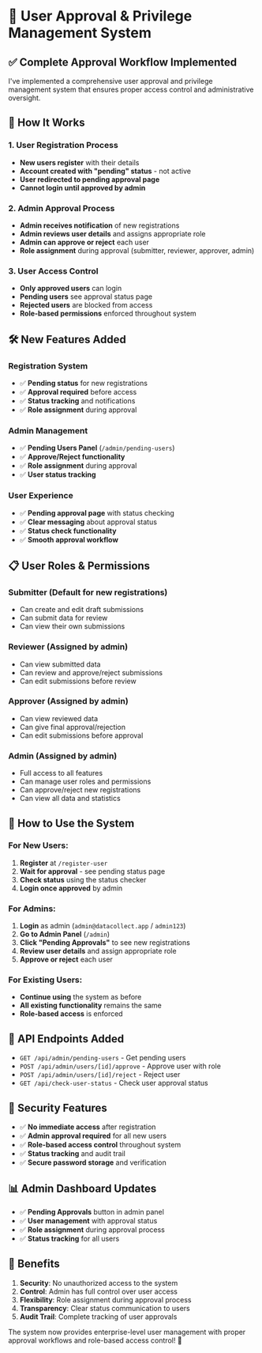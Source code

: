 # 🔐 User Approval & Privilege Management System

## ✅ **Complete Approval Workflow Implemented**

I've implemented a comprehensive user approval and privilege management system that ensures proper access control and administrative oversight.

## 🎯 **How It Works**

### **1. User Registration Process**
- **New users register** with their details
- **Account created with "pending" status** - not active
- **User redirected to pending approval page**
- **Cannot login until approved by admin**

### **2. Admin Approval Process**
- **Admin receives notification** of new registrations
- **Admin reviews user details** and assigns appropriate role
- **Admin can approve or reject** each user
- **Role assignment** during approval (submitter, reviewer, approver, admin)

### **3. User Access Control**
- **Only approved users** can login
- **Pending users** see approval status page
- **Rejected users** are blocked from access
- **Role-based permissions** enforced throughout system

## 🛠️ **New Features Added**

### **Registration System**
- ✅ **Pending status** for new registrations
- ✅ **Approval required** before access
- ✅ **Status tracking** and notifications
- ✅ **Role assignment** during approval

### **Admin Management**
- ✅ **Pending Users Panel** (`/admin/pending-users`)
- ✅ **Approve/Reject functionality**
- ✅ **Role assignment** during approval
- ✅ **User status tracking**

### **User Experience**
- ✅ **Pending approval page** with status checking
- ✅ **Clear messaging** about approval status
- ✅ **Status check functionality**
- ✅ **Smooth approval workflow**

## 📋 **User Roles & Permissions**

### **Submitter** (Default for new registrations)
- Can create and edit draft submissions
- Can submit data for review
- Can view their own submissions

### **Reviewer** (Assigned by admin)
- Can view submitted data
- Can review and approve/reject submissions
- Can edit submissions before review

### **Approver** (Assigned by admin)
- Can view reviewed data
- Can give final approval/rejection
- Can edit submissions before approval

### **Admin** (Assigned by admin)
- Full access to all features
- Can manage user roles and permissions
- Can approve/reject new registrations
- Can view all data and statistics

## 🚀 **How to Use the System**

### **For New Users:**
1. **Register** at `/register-user`
2. **Wait for approval** - see pending status page
3. **Check status** using the status checker
4. **Login once approved** by admin

### **For Admins:**
1. **Login** as admin (`admin@datacollect.app` / `admin123`)
2. **Go to Admin Panel** (`/admin`)
3. **Click "Pending Approvals"** to see new registrations
4. **Review user details** and assign appropriate role
5. **Approve or reject** each user

### **For Existing Users:**
- **Continue using** the system as before
- **All existing functionality** remains the same
- **Role-based access** is enforced

## 🔧 **API Endpoints Added**

- `GET /api/admin/pending-users` - Get pending users
- `POST /api/admin/users/[id]/approve` - Approve user with role
- `POST /api/admin/users/[id]/reject` - Reject user
- `GET /api/check-user-status` - Check user approval status

## 🎯 **Security Features**

- ✅ **No immediate access** after registration
- ✅ **Admin approval required** for all new users
- ✅ **Role-based access control** throughout system
- ✅ **Status tracking** and audit trail
- ✅ **Secure password storage** and verification

## 📊 **Admin Dashboard Updates**

- ✅ **Pending Approvals** button in admin panel
- ✅ **User management** with approval status
- ✅ **Role assignment** during approval process
- ✅ **Status tracking** for all users

## 🎉 **Benefits**

1. **Security**: No unauthorized access to the system
2. **Control**: Admin has full control over user access
3. **Flexibility**: Role assignment during approval process
4. **Transparency**: Clear status communication to users
5. **Audit Trail**: Complete tracking of user approvals

The system now provides enterprise-level user management with proper approval workflows and role-based access control! 🚀



